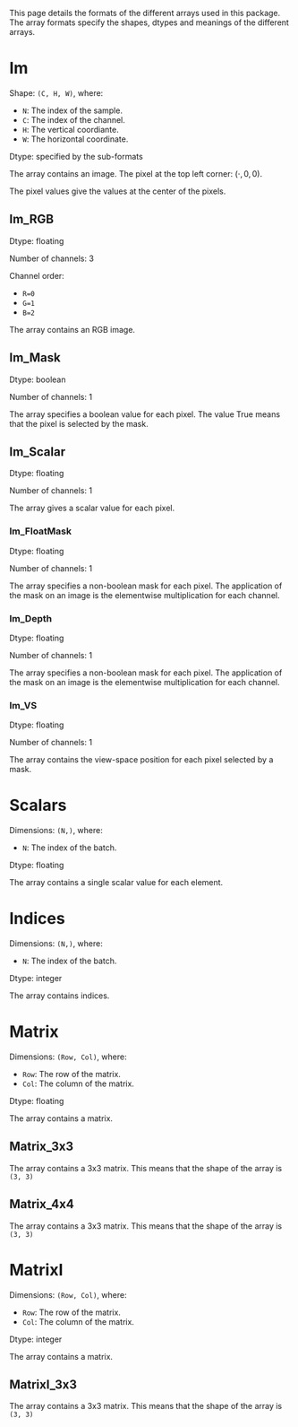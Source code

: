 This page details the formats of the different arrays used in this package. The array formats specify the shapes, dtypes and meanings of the different arrays.

# Im

Shape: ``(C, H, W)``, where:

* ``N``: The index of the sample.
* ``C``: The index of the channel.
* ``H``: The vertical coordiante.
* ``W``: The horizontal coordinate.

Dtype: specified by the sub-formats

The array contains an image. The pixel at the top left corner: $(\cdot, 0, 0)$.

The pixel values give the values at the center of the pixels.

## Im_RGB

Dtype: floating

Number of channels: 3

Channel order:

* ``R=0``
* ``G=1``
* ``B=2``

The array contains an RGB image.

## Im_Mask

Dtype: boolean

Number of channels: 1

The array specifies a boolean value for each pixel. The value True means that the pixel is selected by the mask.

## Im_Scalar

Dtype: floating

Number of channels: 1

The array gives a scalar value for each pixel.


### Im_FloatMask

Dtype: floating

Number of channels: 1

The array specifies a non-boolean mask for each pixel. The application of the mask on an image is the elementwise multiplication for each channel.

### Im_Depth

Dtype: floating

Number of channels: 1

The array specifies a non-boolean mask for each pixel. The application of the mask on an image is the elementwise multiplication for each channel.

### Im_VS

Dtype: floating

Number of channels: 1

The array contains the view-space position for each pixel selected by a mask.

# Scalars

Dimensions: `(N,)`, where:

* ``N``: The index of the batch.

Dtype: floating

The array contains a single scalar value for each element.

# Indices

Dimensions: `(N,)`, where:

* ``N``: The index of the batch.

Dtype: integer

The array contains indices.

# Matrix

Dimensions: `(Row, Col)`, where:

* `Row`: The row of the matrix.
* `Col`: The column of the matrix.

Dtype: floating

The array contains a matrix.

## Matrix_3x3

The array contains a 3x3 matrix. This means that the shape of the array is `(3, 3)`

## Matrix_4x4

The array contains a 3x3 matrix. This means that the shape of the array is `(3, 3)`

# MatrixI

Dimensions: `(Row, Col)`, where:

* `Row`: The row of the matrix.
* `Col`: The column of the matrix.

Dtype: integer

The array contains a matrix.

## MatrixI_3x3

The array contains a 3x3 matrix. This means that the shape of the array is `(3, 3)`